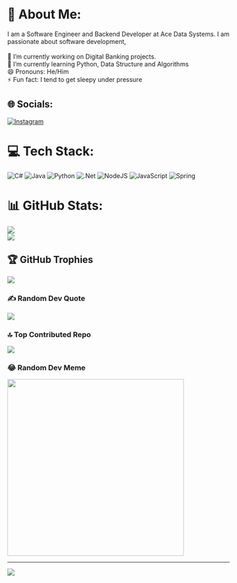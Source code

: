 # 💫 About Me:
I am a Software Engineer and Backend Developer at Ace Data Systems. I am passionate about software development,<br><br>🔭 I’m currently working on Digital Banking projects.<br>🌱 I’m currently learning Python, Data Structure and Algorithms<br>😄 Pronouns: He/Him<br>⚡ Fun fact: I tend to get sleepy under pressure


## 🌐 Socials:
[![Instagram](https://img.shields.io/badge/Instagram-%23E4405F.svg?logo=Instagram&logoColor=white)](https://instagram.com/peter_pan_274) 

# 💻 Tech Stack:
![C#](https://img.shields.io/badge/c%23-%23239120.svg?style=plastic&logo=csharp&logoColor=white)  ![Java](https://img.shields.io/badge/java-%23ED8B00.svg?style=plastic&logo=openjdk&logoColor=white)  ![Python](https://img.shields.io/badge/python-3670A0?style=plastic&logo=python&logoColor=ffdd54)  ![.Net](https://img.shields.io/badge/.NET-5C2D91?style=plastic&logo=.net&logoColor=white)  ![NodeJS](https://img.shields.io/badge/node.js-6DA55F?style=plastic&logo=node.js&logoColor=white)  ![JavaScript](https://img.shields.io/badge/javascript-%23323330.svg?style=plastic&logo=javascript&logoColor=%23F7DF1E)  ![Spring](https://img.shields.io/badge/spring-%236DB33F.svg?style=plastic&logo=spring&logoColor=white)
# 📊 GitHub Stats:
![](https://github-readme-stats.vercel.app/api?username=kokonaing-dev&theme=dark&hide_border=false&include_all_commits=true&count_private=true)<br/>
![](https://github-readme-streak-stats.herokuapp.com/?user=kokonaing-dev&theme=dark&hide_border=false)<br/>
<!--   ![](https://github-readme-stats.vercel.app/api/top-langs/?username=kokonaing-dev&theme=dark&hide_border=false&include_all_commits=true&count_private=true&layout=compact) -->

## 🏆 GitHub Trophies
![](https://github-profile-trophy.vercel.app/?username=kokonaing-dev&theme=darkhub&no-frame=true&no-bg=false&margin-w=4)

### ✍️ Random Dev Quote
![](https://quotes-github-readme.vercel.app/api?type=horizontal&theme=radical)

### 🔝 Top Contributed Repo
![](https://github-contributor-stats.vercel.app/api?username=kokonaing-dev&limit=5&theme=dark&combine_all_yearly_contributions=true)

### 😂 Random Dev Meme
<img src='https://memer-new.vercel.app/' style="height: 400px; align: center;"/>

---
[![](https://visitcount.itsvg.in/api?id=kokonaing-dev&icon=0&color=0)](https://visitcount.itsvg.in)

<!-- Proudly created with GPRM ( https://gprm.itsvg.in ) -->
